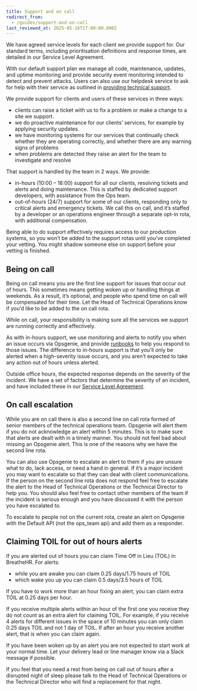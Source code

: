 ```yaml
---
title: Support and on call
redirect_from:
  - /guides/support-and-on-call
last_reviewed_at: 2025-05-16T17:00:00.000Z
---
```

We have agreed service levels for each client we provide support for. Our standard terms, including prioritisation definitions and response times, are detailed in our Service Level Agreement.

With our default support plan we manage all code, maintenance, updates, and uptime monitoring and provide security event monitoring intended to detect and prevent attacks. Users can also use our helpdesk service to ask for help with their service as outlined in [providing technical support](/work-we-do/providing-techical-support/).

We provide support for clients and users of these services in three ways:

* clients can raise a ticket with us to fix a problem or make a change to a site we support.
* we do proactive maintenance for our clients’ services, for example by applying security updates.
* we have monitoring systems for our services that continually check whether they are operating correctly, and whether there are any warning signs of problems
* when problems are detected they raise an alert for the team to investigate and resolve

That support is handled by the team in 2 ways. We provide:

* in-hours (10:00 – 18:00) support for all our clients, resolving tickets and alerts and doing maintenance. This is staffed by dedicated support developers, with assistance from the Ops team.
* out-of-hours (24/7) support for some of our clients, responding only to critical alerts and emergency tickets. We call this on call, and it’s staffed by a developer or an operations engineer through a separate opt-in rota, with additional compensation.

Being able to do support effectively requires access to our production systems, so you won’t be added to the support rotas until you’ve completed your vetting. You might shadow someone else on support before your vetting is finished.

## Being on call

Being on call means you are the first line support for issues that occur out of hours. This sometimes means getting woken up or handling things at weekends. As a result, it’s optional, and people who spend time on call will be compensated for their time. Let the Head of Technical Operations know if you’d like to be added to the on call rota.

While on call, your responsibility is making sure all the services we support are running correctly and effectively.

As with in-hours support, we use monitoring and alerts to notify you when an issue occurs via Opsgenie, and provide [runbooks](https://github.com/dxw/ops-docs) to help you respond to those issues. The difference to in-hours support is that you’ll only be alerted when a high-severity issue occurs, and you aren’t expected to take any action out of hours unless alerted.

Outside office hours, the expected response depends on the severity of the incident. We have a set of factors that determine the severity of an incident, and have included these in our [Service Level Agreement](https://contracts.dxw.com/service_level_agreement.md).

## On call escalation

While you are on call there is also a second line on call rota formed of senior members of the technical operations team. Opsgenie will alert them if you do not acknowledge an alert within 5 minutes. This is to make sure that alerts are dealt with in a timely manner. You should not feel bad about missing an Opsgenie alert. This is one of the reasons why we have the second line rota.

You can also use Opsgenie to escalate an alert to them if you are unsure what to do, lack access, or need a hand in general. If it’s a major incident you may want to escalate so that they can deal with client communications. If the person on the second line rota does not respond feel free to escalate the alert to the Head of Technical Operations or the Technical Director to help you. You should also feel free to contact other members of the team if the incident is serious enough and you have discussed it with the person you have escalated to.

To escalate to people not on the current rota, create an alert on Opsgenie with the Default API (not the ops_team api) and add them as a responder.

## Claiming TOIL for out of hours alerts

If you are alerted out of hours you can claim Time Off in Lieu (TOIL) in BreatheHR. For alerts:

* while you are awake you can claim 0.25 days/1.75 hours of TOIL
* which wake you up you can claim 0.5 days/3.5 hours of TOIL

If you have to work more than an hour fixing an alert, you can claim extra TOIL at 0.25 days per hour.

If you receive multiple alerts within an hour of the first one you receive they do not count as an extra alert for claiming TOIL. For example, if you receive 4 alerts for different issues in the space of 10 minutes you can only claim 0.25 days TOIL and not 1 day of TOIL. If after an hour you receive another alert, that is when you can claim again.

If you have been woken up by an alert you are not expected to start work at your normal time. Let your delivery lead or line manager know via a Slack message if possible.

If you feel that you need a rest from being on call out of hours after a disrupted night of sleep please talk to the Head of Technical Operations or the Technical Director who will find a replacement for that night.
